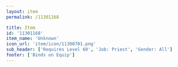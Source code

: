 ```yaml
---
layout: item
permalink: /11301168

title: Item
id: '11301168'
item_name: 'Unknown'
icon_url: 'item/icon/11300701.png'
sub_header: ['Requires Level 60', 'Job: Priest', 'Gender: All']
footer: ['Binds on Equip']
---
```

